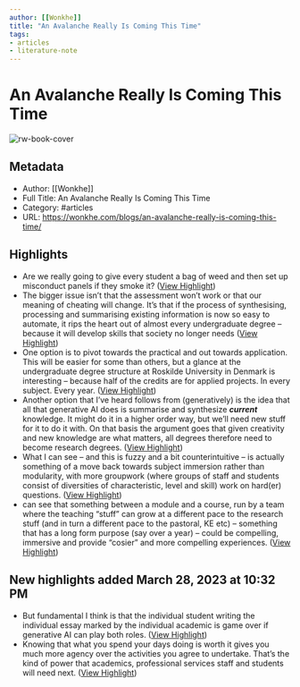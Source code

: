 ```yaml
---
author: [[Wonkhe]]
title: "An Avalanche Really Is Coming This Time"
tags: 
- articles
- literature-note
---
```

# An Avalanche Really Is Coming This Time

![rw-book-cover](https://wonkhe.com/wp-content/wonkhe-uploads/2023/03/AYw41iPh_2x-scaled.jpg?_t=1679031917)

## Metadata
- Author: [[Wonkhe]]
- Full Title: An Avalanche Really Is Coming This Time
- Category: #articles
- URL: https://wonkhe.com/blogs/an-avalanche-really-is-coming-this-time/

## Highlights
- Are we really going to give every student a bag of weed and then set up misconduct panels if they smoke it? ([View Highlight](https://read.readwise.io/read/01gwmtpv800523v35s1s7tkk23))
- The bigger issue isn’t that the assessment won’t work or that our meaning of cheating will change. It’s that if the process of synthesising, processing and summarising existing information is now so easy to automate, it rips the heart out of almost every undergraduate degree – because it will develop skills that society no longer needs ([View Highlight](https://read.readwise.io/read/01gwmtr9kbqpbjbc0xwga8pg55))
- One option is to pivot towards the practical and out towards application. This will be easier for some than others, but a glance at the undergraduate degree structure at Roskilde University in Denmark is interesting – because half of the credits are for applied projects. In every subject. Every year. ([View Highlight](https://read.readwise.io/read/01gwmv69p7ndmgrk1m95wanq5x))
- Another option that I’ve heard follows from (generatively) is the idea that all that generative AI does is summarise and synthesize ***current*** knowledge. It might do it in a higher order way, but we’ll need new stuff for it to do it with. On that basis the argument goes that given creativity and new knowledge are what matters, all degrees therefore need to become research degrees. ([View Highlight](https://read.readwise.io/read/01gwmv72cs4kg2mjz7ytv1mpa3))
- What I can see – and this is fuzzy and a bit counterintuitive – is actually something of a move back towards subject immersion rather than modularity, with more groupwork (where groups of staff and students consist of diversities of characteristic, level and skill) work on hard(er) questions. ([View Highlight](https://read.readwise.io/read/01gwmv8as00nrw6k68gq2t037d))
- can see that something between a module and a course, run by a team where the teaching “stuff” can grow at a different pace to the research stuff (and in turn a different pace to the pastoral, KE etc) – something that has a long form purpose (say over a year) – could be compelling, immersive and provide “cosier” and more compelling experiences. ([View Highlight](https://read.readwise.io/read/01gwmv9bezvgad7050801vh5q8))
## New highlights added March 28, 2023 at 10:32 PM
- But fundamental I think is that the individual student writing the individual essay marked by the individual academic is game over if generative AI can play both roles. ([View Highlight](https://read.readwise.io/read/01gwmvaz600ywyyyh224y6smhc))
- Knowing that what you spend your days doing is worth it gives you much more agency over the activities you agree to undertake. That’s the kind of power that academics, professional services staff and students will need next. ([View Highlight](https://read.readwise.io/read/01gwmvc2z2fm9p8tymv57yndce))
